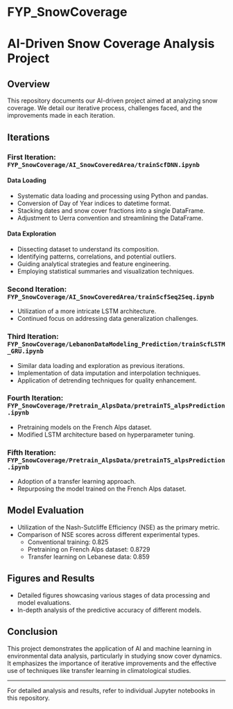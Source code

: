 # FYP_SnowCoverage

# AI-Driven Snow Coverage Analysis Project

## Overview
This repository documents our AI-driven project aimed at analyzing snow coverage. We detail our iterative process, challenges faced, and the improvements made in each iteration.

## Iterations
### First Iteration: `FYP_SnowCoverage/AI_SnowCoveredArea/trainScfDNN.ipynb`
#### Data Loading
- Systematic data loading and processing using Python and pandas.
- Conversion of Day of Year indices to datetime format.
- Stacking dates and snow cover fractions into a single DataFrame.
- Adjustment to Uerra convention and streamlining the DataFrame.

#### Data Exploration
- Dissecting dataset to understand its composition.
- Identifying patterns, correlations, and potential outliers.
- Guiding analytical strategies and feature engineering.
- Employing statistical summaries and visualization techniques.

### Second Iteration: `FYP_SnowCoverage/AI_SnowCoveredArea/trainScfSeq2Seq.ipynb`
- Utilization of a more intricate LSTM architecture.
- Continued focus on addressing data generalization challenges.

### Third Iteration: `FYP_SnowCoverage/LebanonDataModeling_Prediction/trainScfLSTM_GRU.ipynb`
- Similar data loading and exploration as previous iterations.
- Implementation of data imputation and interpolation techniques.
- Application of detrending techniques for quality enhancement.

### Fourth Iteration: `FYP_SnowCoverage/Pretrain_AlpsData/pretrainTS_alpsPrediction.ipynb`
- Pretraining models on the French Alps dataset.
- Modified LSTM architecture based on hyperparameter tuning.

### Fifth Iteration: `FYP_SnowCoverage/Pretrain_AlpsData/pretrainTS_alpsPrediction.ipynb`
- Adoption of a transfer learning approach.
- Repurposing the model trained on the French Alps dataset.

## Model Evaluation
- Utilization of the Nash-Sutcliffe Efficiency (NSE) as the primary metric.
- Comparison of NSE scores across different experimental types.
  - Conventional training: 0.825
  - Pretraining on French Alps dataset: 0.8729
  - Transfer learning on Lebanese data: 0.859

## Figures and Results
- Detailed figures showcasing various stages of data processing and model evaluations.
- In-depth analysis of the predictive accuracy of different models.

## Conclusion
This project demonstrates the application of AI and machine learning in environmental data analysis, particularly in studying snow cover dynamics. It emphasizes the importance of iterative improvements and the effective use of techniques like transfer learning in climatological studies.

---

For detailed analysis and results, refer to individual Jupyter notebooks in this repository.
